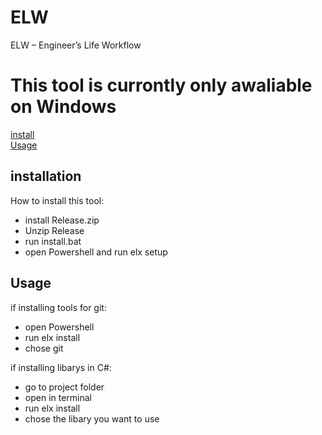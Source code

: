 # ELW

ELW – Engineer’s Life Workflow

# **This tool is currontly only awaliable on Windows**

[install](#installation)<br>
[Usage](#Usage)

## installation

How to install this tool:

- install Release.zip
- Unzip Release
- run install.bat
- open Powershell and run elx setup

## Usage

if installing tools for git:

- open Powershell
- run elx install
- chose git

if installing libarys in C#:

- go to project folder
- open in terminal
- run elx install
- chose the libary you want to use
